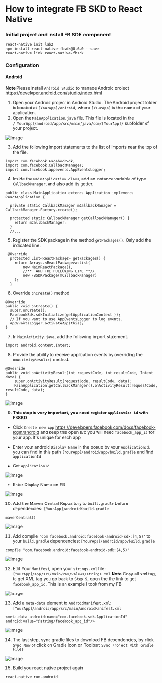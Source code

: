 # How to integrate FB SKD to React Native

### Initial project and install FB SDK component

```
react-native init lab2
npm install react-native-fbsdk@0.6.0 --save
react-native link react-native-fbsdk
```

### Configuration

#### Android

**Note** Please install `Android Studio` to manage Android project https://developer.android.com/studio/index.html

1. Open your Android project in Android Studio. The Android project folder is located at `[YourApp]/android`, where `[YourApp]` is the name of your application.
2. Open the `MainApplication.java` file. This file is located in the `/[YourApp]/android/app/src/main/java/com/[YourApp]/` subfolder of your project.

![Image](http://i.imgur.com/PYU5vqE.png)

3. Add the following import statements to the list of imports near the top of the file.

```
import com.facebook.FacebookSdk;
import com.facebook.CallbackManager;
import com.facebook.appevents.AppEventsLogger;
```

4. Inside the `MainApplication class`, add an instance variable of type `CallbackManager`, and also add its getter.

```
public class MainApplication extends Application implements ReactApplication {

  private static CallbackManager mCallbackManager = CallbackManager.Factory.create();

  protected static CallbackManager getCallbackManager() {
    return mCallbackManager;
  }
  //...
```

5. Register the SDK package in the method `getPackages()`. Only add the indicated line.

```
 @Override
  protected List<ReactPackage> getPackages() {
    return Arrays.<ReactPackage>asList(
        new MainReactPackage(),
        //**  ADD THE FOLLOWING LINE **//
        new FBSDKPackage(mCallbackManager)
    );
  }
```

6. Override `onCreate()` method

```
@Override
public void onCreate() {
  super.onCreate();
  FacebookSdk.sdkInitialize(getApplicationContext());
  // If you want to use AppEventsLogger to log events.
  AppEventsLogger.activateApp(this);
}
```

7. In `MainActivity.java`, add the following import statement.

```
import android.content.Intent;
```

8. Provide the ability to receive application events by overriding the `onActivityResult()` method.

```
@Override
public void onActivityResult(int requestCode, int resultCode, Intent data) {
    super.onActivityResult(requestCode, resultCode, data);
    MainApplication.getCallbackManager().onActivityResult(requestCode, resultCode, data);
}
```

![Image](http://i.imgur.com/3ySneUj.png)

9. **This step is very important, you need register `application id` with FBSKD**
  - Click `Create new App` https://developers.facebook.com/docs/facebook-login/android and keep this open b/c you will need `facebook_app_id` for your app. It's unique for each app.
  - Enter your android `Display Name` in the popup by your `ApplicationId`, you can find in this path `[YourApp]/android/app/build.gradle` and find `applicationId`
    
  - Get `ApplicationId`
  
  ![Image](http://i.imgur.com/1IVHX89.png)
  
  - Enter Display Name on FB 
  
  ![Image](http://i.imgur.com/vHkutx1.png)
  
10. Add the Maven Central Repository to `build.gradle` before dependencies: `[YourApp]/android/build.gradle`

```
mavenCentral()
```

![Image](http://i.imgur.com/eZT4C14.png)

11. Add compile `'com.facebook.android:facebook-android-sdk:[4,5)'` to your `build.gradle` dependencies: `[YourApp]/android/app/build.gradle`

```
compile "com.facebook.android:facebook-android-sdk:[4,5)"
```

![Image](http://i.imgur.com/2usIYiA.png)

12. Edit Your `Manifest`, open your `strings.xml` file: `[YourApp]/app/src/main/res/values/strings.xml` 
**Note** Copy all xml tag, to get XML tag you go back to `Step 9`, open the the link to get `facebook_app_id`. This is an example I took from my FB

![Image](http://i.imgur.com/dnnMYpE.png)

13. Add a `meta-data` element to `AndroidManifest.xml`: `[YourApp]/android/app/src/main/AndroidManifest.xml`

```
<meta-data android:name="com.facebook.sdk.ApplicationId" android:value="@string/facebook_app_id"/>
```

![Image](http://i.imgur.com/EHsU8Gn.png)

14. The last step, sync gradle files to download FB dependencies, by click `Sync Now` or click on Gradle Icon on Toolbar: `Sync Project With Gradle Files`

![Image](http://i.imgur.com/9rFm49O.png)

15. Build you react native project again

```
react-native run-android
```


